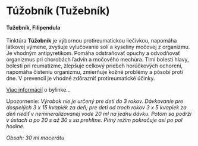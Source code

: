 Túžobník (Tužebník)
===================

#### Tužebník, Filipendula

Tinktúra **Túžobník** je výbornou protireumatickou liečivkou, napomáha látkovej
výmene, zvyšuje vylučovanie solí a kyseliny močovej z organizmu. Je vhodným
antipyretikom. Pomáha odstraňovať opuchy a odvodňovať organizmus pri chorobách
ľadvín a močového mechúra. Tlmí bolesti hlavy, bolesti pri reumatizme, zlepšuje
celkový priebeh horúčkových ochorení, napomáha čisteniu organizmu, zmierňuje
kožné problémy a pôsobí proti dne. V prevencií je vhodné zdôrazniť
protireumatické účinky.

[Viac informácií](/sip/bylinky/tuzobnik-brestovy/) o bylinke…

Upozornenie: *Výrobok nie je určený pre deti do 3 rokov. Dávkovanie pre
dospelých 3 x 15 kvapiek za deň; pre deti od troch rokov 3 x 5 kvapiek za deň
riediť v nemineralizovanej vode 20 ml na jednu dávku. Potom sa podrží v ústach a
po 20 s až 30 s sa prehltne. Pitný režim pokračuje asi po pol hodine.*

*Obsah: 30 ml macerátu*

